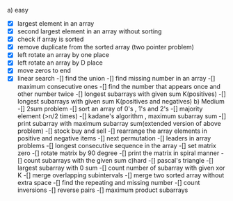 a) easy
 -[X] largest element in an array
 -[X] second largest element in an array without sorting
 -[X] check if array is sorted
 -[X] remove duplicate from the sorted array (two pointer problem)
 -[X] left rotate an array by one place
 -[X] left rotate an array by D place
 -[X] move zeros to end
 -[X] linear search
 -[] find the union
 -[] find missing number in an array
 -[] maximum consecutive ones
 -[] find the number that appears once and other number twice
 -[] longest subarrays with given sum K(positives)
 -[] longest subarrays with given sum K(positives and negatives)
b) Medium
 -[] 2sum problem
 -[] sort an array of 0's , 1's and 2's
 -[] majority element (>n/2 times)
 -[] kadane's algorithm , maximum subarray sum
 -[] print subarray with maximum subarray sum(extended version of above problem)
 -[] stock buy and sell
 -[] rearrange the array elements in positive and negative items
 -[] next permutation
 -[] leaders in array problems
 -[] longest consecutive sequence in the array
 -[] set matrix zero
 -[] rotate matrix by 90 degree
 -[] print the matrix in spiral manner
 -[] count subarrays with the given sum
c)hard
 -[] pascal's triangle
 -[] largest subarray with 0 sum
 -[] count number of subarray with given xor K
 -[] merge overlapping subintervals
 -[] merge two sorted array without extra space
 -[] find the repeating and missing number
 -[] count inversions
 -[] reverse pairs
 -[] maximum product subarrays